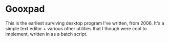 # Gooxpad

This is the earliest surviving desktop program I've written, from 2006. It's a simple text editor + various other utilities that I though were cool to implement, written in as a batch script.
